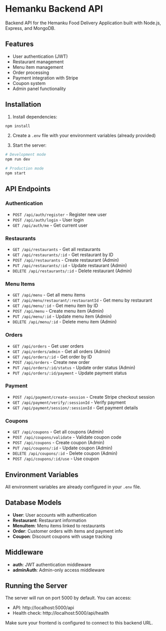 
# Hemanku Backend API

Backend API for the Hemanku Food Delivery Application built with Node.js, Express, and MongoDB.

## Features

- User authentication (JWT)
- Restaurant management
- Menu item management
- Order processing
- Payment integration with Stripe
- Coupon system
- Admin panel functionality

## Installation

1. Install dependencies:
```bash
npm install
```

2. Create a `.env` file with your environment variables (already provided)

3. Start the server:
```bash
# Development mode
npm run dev

# Production mode
npm start
```

## API Endpoints

### Authentication
- `POST /api/auth/register` - Register new user
- `POST /api/auth/login` - User login
- `GET /api/auth/me` - Get current user

### Restaurants
- `GET /api/restaurants` - Get all restaurants
- `GET /api/restaurants/:id` - Get restaurant by ID
- `POST /api/restaurants` - Create restaurant (Admin)
- `PUT /api/restaurants/:id` - Update restaurant (Admin)
- `DELETE /api/restaurants/:id` - Delete restaurant (Admin)

### Menu Items
- `GET /api/menu` - Get all menu items
- `GET /api/menu/restaurant/:restaurantId` - Get menu by restaurant
- `GET /api/menu/:id` - Get menu item by ID
- `POST /api/menu` - Create menu item (Admin)
- `PUT /api/menu/:id` - Update menu item (Admin)
- `DELETE /api/menu/:id` - Delete menu item (Admin)

### Orders
- `GET /api/orders` - Get user orders
- `GET /api/orders/admin` - Get all orders (Admin)
- `GET /api/orders/:id` - Get order by ID
- `POST /api/orders` - Create new order
- `PUT /api/orders/:id/status` - Update order status (Admin)
- `PUT /api/orders/:id/payment` - Update payment status

### Payment
- `POST /api/payment/create-session` - Create Stripe checkout session
- `GET /api/payment/verify/:sessionId` - Verify payment
- `GET /api/payment/session/:sessionId` - Get payment details

### Coupons
- `GET /api/coupons` - Get all coupons (Admin)
- `POST /api/coupons/validate` - Validate coupon code
- `POST /api/coupons` - Create coupon (Admin)
- `PUT /api/coupons/:id` - Update coupon (Admin)
- `DELETE /api/coupons/:id` - Delete coupon (Admin)
- `POST /api/coupons/:id/use` - Use coupon

## Environment Variables

All environment variables are already configured in your `.env` file.

## Database Models

- **User**: User accounts with authentication
- **Restaurant**: Restaurant information
- **MenuItem**: Menu items linked to restaurants
- **Order**: Customer orders with items and payment info
- **Coupon**: Discount coupons with usage tracking

## Middleware

- **auth**: JWT authentication middleware
- **adminAuth**: Admin-only access middleware

## Running the Server

The server will run on port 5000 by default. You can access:
- API: http://localhost:5000/api
- Health check: http://localhost:5000/api/health

Make sure your frontend is configured to connect to this backend URL.
